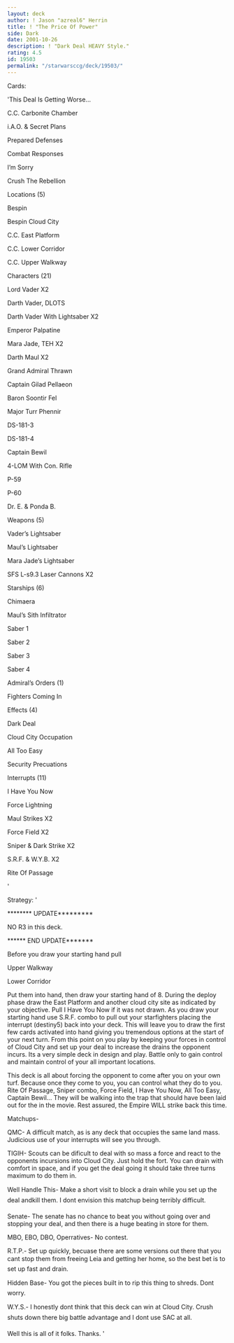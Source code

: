 ```yaml
---
layout: deck
author: ! Jason "azreal6" Herrin
title: ! "The Price Of Power"
side: Dark
date: 2001-10-26
description: ! "Dark Deal HEAVY Style."
rating: 4.5
id: 19503
permalink: "/starwarsccg/deck/19503/"
---
```

Cards: 

'This Deal Is Getting Worse...

C.C. Carbonite Chamber

i.A.O. & Secret Plans

Prepared Defenses

Combat Responses

I’m Sorry

Crush The Rebellion


Locations (5)

Bespin

Bespin Cloud City

C.C. East Platform

C.C. Lower Corridor

C.C. Upper Walkway


Characters (21)

Lord Vader X2

Darth Vader, DLOTS

Darth Vader With Lightsaber X2

Emperor Palpatine

Mara Jade, TEH X2 

Darth Maul X2

Grand Admiral Thrawn

Captain Gilad Pellaeon

Baron Soontir Fel

Major Turr Phennir

DS-181-3

DS-181-4

Captain Bewil

4-LOM With Con. Rifle

P-59

P-60

Dr. E. & Ponda B.


Weapons (5)

Vader’s Lightsaber

Maul’s Lightsaber

Mara Jade’s Lightsaber

SFS L-s9.3 Laser Cannons X2


Starships (6)

Chimaera

Maul’s Sith Infiltrator

Saber 1

Saber 2

Saber 3

Saber 4


Admiral’s Orders (1)

Fighters Coming In


Effects (4)

Dark Deal

Cloud City Occupation

All Too Easy

Security Precuations


Interrupts (11)

I Have You Now

Force Lightning

Maul Strikes X2

Force Field X2

Sniper & Dark Strike X2

S.R.F. & W.Y.B. X2

Rite Of Passage


'

Strategy: '

******** UPDATE*********

NO R3 in this deck.

****** END UPDATE*******


Before you draw your starting hand pull

Upper Walkway

Lower Corridor

Put them into hand, then draw your starting hand of 8. During the deploy phase draw the East Platform and another cloud city site as indicated by your objective. Pull I Have You Now if it was not drawn. As you draw your starting hand use S.R.F. combo to pull out your starfighters placing the interrupt (destiny5) back into your deck. This will leave you to draw the first few cards activated into hand giving you tremendous options at the start of your next turn. From this point on you play by keeping your forces in control of Cloud City and set up your deal to increase the drains the opponent incurs. Its a very simple deck in design and play. Battle only to gain control and maintain control of your all important locations.


This deck is all about forcing the opponent to come after you on your own turf. Because once they come to you, you can control what they do to you. Rite Of Passage, Sniper combo, Force Field, I Have You Now, All Too Easy, Captain Bewil... They will be walking into the trap that should have been laid out for the in the movie. Rest assured, the Empire WILL strike back this time.


Matchups-


QMC- A difficult match, as is any deck that occupies the same land mass. Judicious use of your interrupts will see you through.


TIGIH- Scouts can be dificult to deal with so mass a force and react to the opponents incursions into Cloud City. Just hold the fort. You can drain with comfort in space, and if you get the deal going it should take three turns maximum to do them in.


Well Handle This- Make a short visit to block a drain while you set up the deal andkill them. I dont envision this matchup being terribly difficult.


Senate- The senate has no chance to beat you without going over and stopping your deal, and then there is a huge beating in store for them.


MBO, EBO, DBO, Operratives- No contest.


R.T.P.- Set up quickly, becuase there are some versions out there that you cant stop them from freeing Leia and getting her home, so the best bet is to set up fast and drain.


Hidden Base- You got the pieces built in to rip this thing to shreds. Dont worry.


W.Y.S.- I honestly dont think that this deck can win at Cloud City. Crush shuts down there big battle advantage and I dont use SAC at all.


Well this is all of it folks. Thanks.    '
